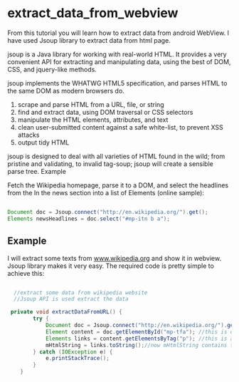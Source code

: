 # extract_data_from_webview
From this tutorial you will learn how to extract data from android WebView. I have used Jsoup library to extract data from html page.

jsoup is a Java library for working with real-world HTML. It provides a very convenient API for extracting and manipulating data, using the best of DOM, CSS, and jquery-like methods.

jsoup implements the WHATWG HTML5 specification, and parses HTML to the same DOM as modern browsers do.

1. scrape and parse HTML from a URL, file, or string
2. find and extract data, using DOM traversal or CSS selectors
3.  manipulate the HTML elements, attributes, and text
4. clean user-submitted content against a safe white-list, to prevent XSS attacks
5. output tidy HTML

jsoup is designed to deal with all varieties of HTML found in the wild; from pristine and validating, to invalid tag-soup; jsoup will create a sensible parse tree.
Example

Fetch the Wikipedia homepage, parse it to a DOM, and select the headlines from the In the news section into a list of Elements (online sample):

```java

Document doc = Jsoup.connect("http://en.wikipedia.org/").get();
Elements newsHeadlines = doc.select("#mp-itn b a");

```

## Example

I will extract some texts from www.wikipedia.org and show it in webview. Jsoup library makes it very easy. The required code is pretty simple to achieve this:

```java

  //extract some data from wikipedia website
  //Jsoup API is used extract the data

 private void extractDataFromURL() {
        try {
            Document doc = Jsoup.connect("http://en.wikipedia.org/").get();
            Element content = doc.getElementById("mp-tfa"); //this is one of the divisions id (<div id=mp-tfa>...</div>)
            Elements links = content.getElementsByTag("p"); //this is a para inside divisino <div id=mp-tfa><p>...</p>/div>)
            mHtmlString = links.toString();//now mHtmlString contains the text inside the para
        } catch (IOException e) {
            e.printStackTrace();
        }
    }
    

